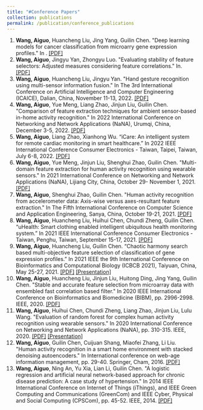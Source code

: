 ```yaml
---
title: "#Conference Papers"
collection: publications
permalink: /publication/conference_publications
---
```


1. <b>Wang, Aiguo</b>, Huancheng Liu, Jing Yang, Guilin Chen. "Deep learning models for cancer classification from microarry gene expression profiles." In . [[PDF]](http://ag-wang.github.io/files/dl_microarray_2022-.docx)
2. <b>Wang, Aiguo</b>, Jingyu Yan, Zhongyu Luo. "Evaluating stability of feature selectors: Adjusted measures considering feature correlations." In. [[PDF]](http://ag-wang.github.io/files/stablefs_bibm2022.pdf) 
3. <b>Wang, Aiguo</b>, Huancheng Liu, Jingyu Yan. "Hand gesture recognition using multi-sensor information fusion." In The 3rd International Conference on Artificial Intelligence and Computer Engineering (ICAICE), Dalian, China, November 11-13, 2022. [[PDF]](http://ag-wang.github.io/files/gesturerecognition_icaice2022.pdf)
4. <b>Wang, Aiguo</b>, Yue Meng, Liang Zhao, Jinjun Liu, Guilin Chen. "Comparison of feature extraction techniques for ambient sensor-based in-home activity recognition." In 2022 International Conference on Networking and Network Applications (NaNA), Urumqi, China, December 3-5, 2022. [[PDF]](http://ag-wang.github.io/files/comparison_fs_nana2022.pdf)
5. <b>Wang, Aiguo</b>, Liang Zhao, Xianhong Wu. “iCare: An intelligent system for remote cardiac monitoring in smart healthcare.” In 2022 IEEE International Conference Consumer Electronics - Taiwan, Taipei, Taiwan, July 6-8, 2022. [[PDF]](http://ag-wang.github.io/files/icare_icce2022.pdf)
6. <b>Wang, Aiguo</b>, Yue Meng, Jinjun Liu, Shenghui Zhao, Guilin Chen. "Multi-domain feature extraction for human activity recognition using wearable sensors." In 2021 International Conference on Networking and Network Applications (NaNA), Lijiang City, China, October 29- November 1, 2021. [[PDF]](http://ag-wang.github.io/files/multi-domain_har_nana2021.pdf)
7. <b>Wang, Aiguo</b>, Shenghui Zhao, Guilin Chen. "Human activity recognition from accelerometer data: Axis-wise versus axes-resultant feature extraction." In The Fifth International Conference on Computer Science and Application Engineering, Sanya, China, October 19-21, 2021. [[PDF]](http://ag-wang.github.io/files/har_axis_axes_csae2021.pdf)
8. <b>Wang, Aiguo</b>, Huancheng Liu, Huihui Chen, Chundi Zheng, Guilin Chen. “uHealth: Smart clothing enabled intelligent ubiquitous health monitoring system.” In 2021 IEEE International Conference Consumer Electronics - Taiwan, Penghu, Taiwan, September 15-17, 2021. [[PDF]](http://ag-wang.github.io/files/uhealth_icce2021.pdf)
9. <b>Wang, Aiguo</b>, Huancheng Liu, Guilin Chen. “Chaotic harmony search based multi-objective feature selection of classification of gene expression profiles.” In 2021 IEEE the 9th International Conference on Bioinformatics and Computational Biology (ICBCB 2021), Taiyuan, China, May 25-27, 2021. [[PDF]](http://ag-wang.github.io/files/chaotic_hs_fs_2021-icbcb.pdf) [[Presentation]](http://ag-wang.github.io/files/ICBCB-2021-presentation.pdf)
10. <b>Wang, Aiguo</b>, Huancheng Liu, Jinjun Liu, Huitong Ding, Jing Yang, Guilin Chen. "Stable and accurate feature selection from microarray data with ensembled fast correlation based filter." In 2020 IEEE International Conference on Bioinformatics and Biomedicine (BIBM), pp. 2996-2998. IEEE, 2020. [[PDF]](http://ag-wang.github.io/files/stable_fs_2020-bibm.pdf)
11. <b>Wang, Aiguo</b>, Huihui Chen, Chundi Zheng, Liang Zhao, Jinjun Liu, Lulu Wang. "Evaluation of random forest for complex human activity recognition using wearable sensors." In 2020 International Conference on Networking and Network Applications (NaNA), pp. 310-315. IEEE, 2020. [[PDF]](http://ag-wang.github.io/files/evaluation_rf_har_2020-nana.pdf) [[Presentation]](http://ag-wang.github.io/files/NaNA-2020-presentation.pdf)
12. <b>Wang, Aiguo</b>, Guilin Chen, Cuijuan Shang, Miaofei Zhang, Li Liu. "Human activity recognition in a smart home environment with stacked denoising autoencoders." In International conference on web-age information management, pp. 29-40. Springer, Cham, 2016. [[PDF]](http://ag-wang.github.io/files/har_autoencoder_2016-waim.pdf)
13. <b>Wang, Aiguo</b>, Ning An, Yu Xia, Lian Li, Guilin Chen. "A logistic regression and artificial neural network-based approach for chronic disease prediction: A case study of hypertension." In 2014 IEEE International Conference on Internet of Things (iThings), and IEEE Green Computing and Communications (GreenCom) and IEEE Cyber, Physical and Social Computing (CPSCom), pp. 45-52. IEEE, 2014. [[PDF]](http://ag-wang.github.io/files/hypertension_prediction_2014-ithings.pdf)
